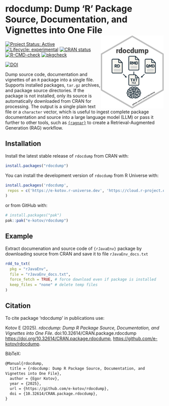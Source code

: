 

<!-- README.md is generated from README.Rmd. Please edit that file -->

# rdocdump: Dump ‘R’ Package Source, Documentation, and Vignettes into One File <a href="https://www.ekotov.pro/rdocdump/"><img src="man/figures/logo.png" align="right" width="200" alt="rdocdump website" /></a>

<!-- badges: start -->

[![Project Status:
Active](https://www.repostatus.org/badges/latest/active.svg)](https://www.repostatus.org/#active)
[![Lifecycle:
experimental](https://img.shields.io/badge/lifecycle-experimental-orange.svg)](https://lifecycle.r-lib.org/articles/stages.html#experimental)
[![CRAN
status](https://www.r-pkg.org/badges/version/rdocdump)](https://CRAN.R-project.org/package=rdocdump)
[![R-CMD-check](https://github.com/e-kotov/rdocdump/actions/workflows/R-CMD-check.yaml/badge.svg)](https://github.com/e-kotov/rdocdump/actions/workflows/R-CMD-check.yaml)
[![pkgcheck](https://github.com/e-kotov/rdocdump/workflows/pkgcheck/badge.svg)](https://github.com/e-kotov/rdocdump/actions?query=workflow%3Apkgcheck)

[![DOI](https://zenodo.org/badge/DOI/10.5281/zenodo.15072446.svg)](https://doi.org/10.5281/zenodo.15072446)
<!-- badges: end -->

Dump source code, documentation and vignettes of an `R` package into a
single file. Supports installed packages, `tar.gz` archives, and package
source directories. If the package is not installed, only its source is
automatically downloaded from CRAN for processing. The output is a
single plain text file or a `character` vector, which is useful to
ingest complete package documentation and source into a large language
model (LLM) or pass it further to other tools, such as
<a href="https://github.com/tidyverse/ragnar"
target="_blank"><code>{ragnar}</code></a> to create a
Retrieval-Augmented Generation (RAG) workflow.

## Installation

Install the latest stable release of `rdocdump` from CRAN with:

``` r
install.packages("rdocdump")
```

You can install the development version of `rdocdump` from R Universe
with:

``` r
install.packages('rdocdump',
 repos = c('https://e-kotov.r-universe.dev', 'https://cloud.r-project.org')
)
```

or from GitHub with:

``` r
# install.packages("pak")
pak::pak("e-kotov/rdocdump")
```

## Example

Extract documenation and source code of `{rJavaEnv}` package by
downloading source from CRAN and save it to file `rJavaEnv_docs.txt`

``` r
rdd_to_txt(
  pkg = "rJavaEnv",
  file = "rJavaEnv_docs.txt",
  force_fetch = TRUE, # force download even if package is installed
  keep_files = "none" # delete temp files
)
```

## Citation

To cite package ‘rdocdump’ in publications use:

Kotov E (2025). *rdocdump: Dump R Package Source, Documentation, and
Vignettes into One File*. doi:10.32614/CRAN.package.rdocdump
<https://doi.org/10.32614/CRAN.package.rdocdump>,
<https://github.com/e-kotov/rdocdump>.

BibTeX:

    @Manual{rdocdump,
      title = {rdocdump: Dump R Package Source, Documentation, and Vignettes into One File},
      author = {Egor Kotov},
      year = {2025},
      url = {https://github.com/e-kotov/rdocdump},
      doi = {10.32614/CRAN.package.rdocdump},
    }

